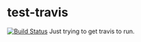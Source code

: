 # test-travis
[![Build Status](https://travis-ci.com/pauwell/test-travis.svg?branch=master)](https://travis-ci.com/pauwell/test-travis)
Just trying to get travis to run.
